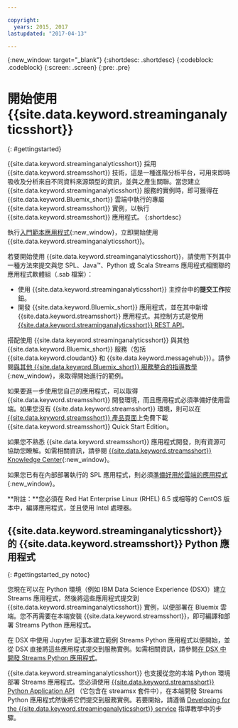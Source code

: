 ```yaml
---

copyright:
  years: 2015, 2017
lastupdated: "2017-04-13"

---
```


<!-- Attribute definitions -->
{:new_window: target="_blank"}
{:shortdesc: .shortdesc}
{:codeblock: .codeblock}
{:screen: .screen}
{:pre: .pre}


# 開始使用 {{site.data.keyword.streaminganalyticsshort}}
{: #gettingstarted}

{{site.data.keyword.streaminganalyticsshort}} 採用 {{site.data.keyword.streamsshort}} 技術，這是一種進階分析平台，可用來即時吸收及分析來自不同資料來源類型的資訊，並與之產生關聯。當您建立 {{site.data.keyword.streaminganalyticsshort}} 服務的實例時，即可獲得在 {{site.data.keyword.Bluemix_short}} 雲端中執行的專屬 {{site.data.keyword.streamsshort}} 實例，以執行 {{site.data.keyword.streamsshort}} 應用程式。
{:shortdesc}

執行[入門範本應用程式](/docs/services/StreamingAnalytics/c_starterapps.html){:new_window}，立即開始使用 {{site.data.keyword.streaminganalyticsshort}}。

若要開始使用 {{site.data.keyword.streaminganalyticsshort}}，請使用下列其中一種方法來提交與您 SPL、Java™、Python 或 Scala Streams 應用程式相關聯的應用程式軟體組（.sab 檔案）：
* 使用 {{site.data.keyword.streaminganalyticsshort}} 主控台中的**提交工作**按鈕。
* 開發 {{site.data.keyword.Bluemix_short}} 應用程式，並在其中新增 {{site.data.keyword.streamsshort}} 應用程式。其控制方式是使用 [{{site.data.keyword.streaminganalyticsshort}} REST API](https://console.ng.bluemix.net/apidocs/220)。


搭配使用 {{site.data.keyword.streaminganalyticsshort}} 與其他 {{site.data.keyword.Bluemix_short}} 服務（包括 {{site.data.keyword.cloudant}} 和 {{site.data.keyword.messagehub}}）。請參閱[與其他 {{site.data.keyword.Bluemix_short}} 服務整合的指導教學](/docs/services/StreamingAnalytics/r_integrating_cloudant_rest.html){:new_window}，來取得開始進行的範例。

如果要進一步使用您自己的應用程式，可以取得 {{site.data.keyword.streamsshort}} 開發環境，而且應用程式必須準備好使用雲端。如果您沒有 {{site.data.keyword.streamsshort}} 環境，則可以在 [{{site.data.keyword.streamsshort}} 產品頁面](https://www.ibm.com/analytics/us/en/technology/stream-computing/#products)上免費下載 {{site.data.keyword.streamsshort}} Quick Start Edition。

如果您不熟悉 {{site.data.keyword.streamsshort}} 應用程式開發，則有資源可協助您瞭解。如需相關資訊，請參閱 [{{site.data.keyword.streamsshort}} Knowledge Center](https://www.ibm.com/support/knowledgecenter/en/SSCRJU_4.2.0/com.ibm.streams.welcome.doc/doc/kc-homepage.html){:new_window}。

如果您已有在內部部署執行的 SPL 應用程式，則必須[準備好用於雲端的應用程式](https://developer.ibm.com/streamsdev/docs/getting-spl-application-ready-cloud/){:new_window}。

**附註：**您必須在 Red Hat Enterprise Linux (RHEL) 6.5 或相等的 CentOS 版本中，編譯應用程式，並且使用 Intel 處理器。

## {{site.data.keyword.streaminganalyticsshort}} 的 {{site.data.keyword.streamsshort}} Python 應用程式
{: #gettingstarted_py notoc}

您現在可以在 Python 環境（例如 IBM Data Science Experience (DSX)）建立 Streams 應用程式，然後將這些應用程式提交到 {{site.data.keyword.streaminganalyticsshort}} 實例，以便部署在 Bluemix 雲端。您不再需要在本端安裝 {{site.data.keyword.streamsshort}}，即可編譯和部署 Streams Python 應用程式。

在 DSX 中使用 Jupyter 記事本建立範例 Streams Python 應用程式以便開始，並從 DSX 直接將這些應用程式提交到服務實例。如需相關資訊，請參閱[在 DSX 中開發 Streams Python 應用程式](/docs/services/StreamingAnalytics/t_develop_apps_python.html#t_develop_python_dsx)。

{{site.data.keyword.streaminganalyticsshort}} 也支援從您的本端 Python 環境部署 Streams 應用程式。您必須使用 [{{site.data.keyword.streamsshort}} Python Application API](http://ibmstreams.github.io/streamsx.documentation/docs/python/python-appapi-devguide/#50-api-features) （它包含在 streamsx 套件中），在本端開發 Streams Python 應用程式然後將它們提交到服務實例。若要開始，請遵循 [Developing for the {{site.data.keyword.streaminganalyticsshort}} service](http://ibmstreams.github.io/streamsx.documentation/docs/python/1.6/python-appapi-devguide-2a/index.html) 指導教學中的步驟。
